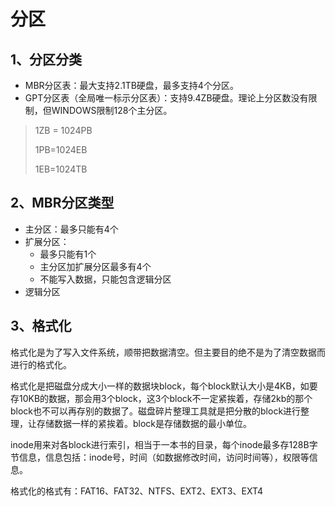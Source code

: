 # 分区

## 1、分区分类

- MBR分区表：最大支持2.1TB硬盘，最多支持4个分区。
- GPT分区表（全局唯一标示分区表）：支持9.4ZB硬盘。理论上分区数没有限制，但WINDOWS限制128个主分区。

> 1ZB = 1024PB
>
> 1PB=1024EB
>
> 1EB=1024TB

## 2、MBR分区类型

- 主分区：最多只能有4个
- 扩展分区：
  - 最多只能有1个
  - 主分区加扩展分区最多有4个
  - 不能写入数据，只能包含逻辑分区
- 逻辑分区

## 3、格式化

格式化是为了写入文件系统，顺带把数据清空。但主要目的绝不是为了清空数据而进行的格式化。

格式化是把磁盘分成大小一样的数据块block，每个block默认大小是4KB，如要存10KB的数据，那会用3个block，这3个block不一定紧挨着，存储2kb的那个block也不可以再存别的数据了。磁盘碎片整理工具就是把分散的block进行整理，让存储数据一样的紧挨着。block是存储数据的最小单位。

inode用来对各block进行索引，相当于一本书的目录，每个inode最多存128B字节信息，信息包括：inode号，时间（如数据修改时间，访问时间等），权限等信息。

格式化的格式有：FAT16、FAT32、NTFS、EXT2、EXT3、EXT4




